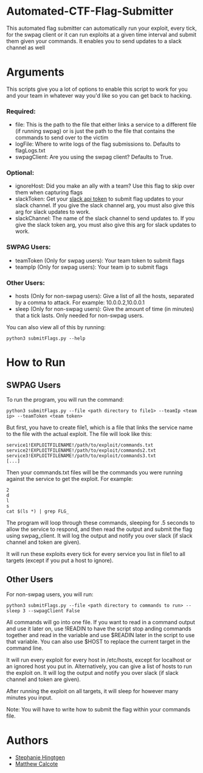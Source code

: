 # Automated-CTF-Flag-Submitter
This automated flag submitter can automatically run your exploit, every tick, for the swpag client or it can run exploits at a given time interval and submit them given your commands. It enables you to send updates to a slack channel as well 

# Arguments
This scripts give you a lot of options to enable this script to work for you and your team in whatever way you'd like so you can get back to hacking.
### Required:
* file: This is the path to the file that either links a service to a different file (if running swpag) or is just the path to the file that contains the commands to send over to the victim
* logFile: Where to write logs of the flag submissions to. Defaults to flagLogs.txt
* swpagClient: Are you using the swpag client? Defaults to True.
### Optional:
* ignoreHost: Did you make an ally with a team? Use this flag to skip over them when capturing flags
* slackToken: Get your [slack api token](https://api.slack.com/legacy/custom-integrations/legacy-tokens) to submit flag updates to your slack channel. If you give the slack channel arg, you must also give this arg for slack updates to work.
* slackChannel: The name of the slack channel to send updates to. If you give the slack token arg, you must also give this arg for slack updates to work.
### SWPAG Users:
* teamToken (Only for swpag users): Your team token to submit flags
* teampIp (Only for swpag users): Your team ip to submit flags
### Other Users:
* hosts (Only for non-swpag users): Give a list of all the hosts, separated by a comma to attack. For example: 10.0.0.2,10.0.0.1
* sleep (Only for non-swpag users): Give the amount of time (in minutes) that a tick lasts. Only needed for non-swpag users.

You can also view all of this by running:
```
python3 submitFlags.py --help
```

# How to Run
## SWPAG Users
To run the program, you will run the command:
```
python3 submitFlags.py --file <path directory to file1> --teamIp <team ip> --teamToken <team token>
```
But first, you have to create file1, which is a file that links the service name to the file with the actual exploit.
The file will look like this:
```
service1!EXPLOITFILENAME!/path/to/exploit/commands.txt
service2!EXPLOITFILENAME!/path/to/exploit/commands2.txt
service3!EXPLOITFILENAME!/path/to/exploit/commands3.txt
[...]
```
Then your commands.txt files will be the commands you were running against the service to get the exploit. For example:
```
2
d
l
s
cat $(ls *) | grep FLG_
```
The program will loop through these commands, sleeping for .5 seconds to allow the service to respond, and then read the output
and submit the flag using swpag_client. It will log the output and notify you over slack (if slack channel and token are given).

It will run these exploits every tick for every service you list in file1 to all targets (except if you put a host to ignore).

## Other Users
For non-swpag users, you will run:
```
python3 submitFlags.py --file <path directory to commands to run> --sleep 3 --swpagClient False
```
All commands will go into one file. If you want to read in a command output and use it later on, use !READIN to have the script stop anding commands together and read in the variable and use $READIN later in the script to use that variable. You can also use $HOST to replace the current target in the command line.

It will run every exploit for every host in /etc/hosts, except for localhost or an ignored host you put in. Alternatively, you can give a list of hosts to run the exploit on. It will log the output and notify you over slack (if slack channel and token are given).

After running the exploit on all targets, it will sleep for however many minutes you input. 

Note: You will have to write how to submit the flag within your commands file. 

# Authors
* [Stephanie Hingtgen](https://github.com/stephanieengelhardt)
* [Matthew Calcote](https://github.com/mcalcote) 
